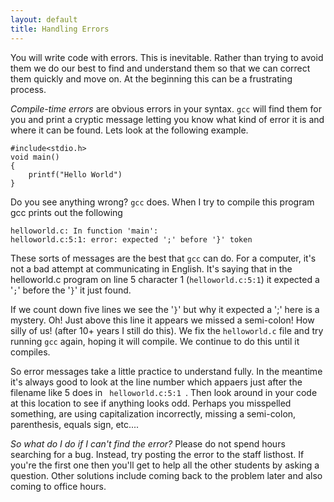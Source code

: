 ```yaml
---
layout: default
title: Handling Errors
---
```


You will write code with errors. This is inevitable. Rather than trying to avoid them we do our best to find and understand them so that we can correct them quickly and move on. At the beginning this can be a frustrating process. 

*Compile-time errors* are obvious errors in your syntax. `gcc` will find them for you and print a cryptic message letting you know what kind of error it is and where it can be found. Lets look at the following example. 

    #include<stdio.h>
    void main()
    {
        printf("Hello World")
    }

Do you see anything wrong? `gcc` does. When I try to compile this program gcc prints out the following

    helloworld.c: In function 'main':
    helloworld.c:5:1: error: expected ';' before '}' token

These sorts of messages are the best that <code>gcc</code> can do. For a computer, it's not a bad attempt at communicating in English. It's saying that in the helloworld.c program on line 5 character 1 (<code>helloworld.c:5:1</code>) it expected a '<code>;</code>' before the '<code>}</code>' it just found.

If we count down five lines we see the '<code>}</code>' but why it expected a ';' here is a mystery. Oh! Just above this line it appears we missed a semi-colon! How silly of us! (after 10+ years I still do this). We fix the <code>helloworld.c</code> file and try running <code>gcc</code> again, hoping it will compile. We continue to do this until it compiles. 

So error messages take a little practice to understand fully. In the meantime it's always good to look at the line number which appaers just after the filename like 5 does in <code> helloworld.c:5:1 </code>. Then look around in your code at this location to see if anything looks odd. Perhaps you misspelled something, are using capitalization incorrectly, missing a semi-colon, parenthesis, equals sign, etc....

*So what do I do if I can't find the error?* Please do not spend hours
searching for a bug. Instead, try posting the error to the staff listhost. If you're the first one then you'll get to help all the other students by asking a question. Other solutions include coming back to the problem later and also coming to office hours. 
